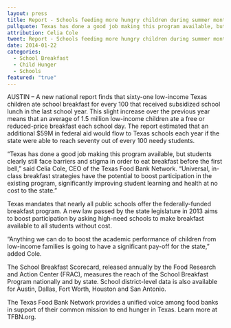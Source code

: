```yaml
---
layout: press
title: Report - Schools feeding more hungry children during summer months
pullquote: Texas has done a good job making this program available, but students clearly still face barriers and stigma in order to eat breakfast before the first bell.
attribution: Celia Cole
tweet: Report - Schools feeding more hungry children during summer months
date: 2014-01-22
categories:
  - School Breakfast
  - Child Hunger
  - Schools
featured: "true"
---
```


AUSTIN – A new national report finds that sixty-one low-income Texas children ate school breakfast for every 100 that received subsidized school lunch in the last school year. This slight increase over the previous year means that an average of 1.5 million low-income children ate a free or reduced-price breakfast each school day. The report estimated that an additional $59M in federal aid would flow to Texas schools each year if the state were able to reach seventy out of every 100 needy students.

“Texas has done a good job making this program available, but students clearly still face barriers and stigma in order to eat breakfast before the first bell,” said Celia Cole, CEO of the Texas Food Bank Network. “Universal, in-class breakfast strategies have the potential to boost participation in the existing program, significantly improving student learning and health at no cost to the state.”

Texas mandates that nearly all public schools offer the federally-funded breakfast program. A new law passed by the state legislature in 2013 aims to boost participation by asking high-need schools to make breakfast available to all students without cost.

“Anything we can do to boost the academic performance of children from low-income families is going to have a significant pay-off for the state,” added Cole.

The School Breakfast Scorecard, released annually by the Food Research and Action Center (FRAC), measures the reach of the School Breakfast Program nationally and by state. School district-level data is also available for Austin, Dallas, Fort Worth, Houston and San Antonio.

The Texas Food Bank Network provides a unified voice among food banks in support of their common mission to end hunger in Texas. Learn more at TFBN.org.

# #
